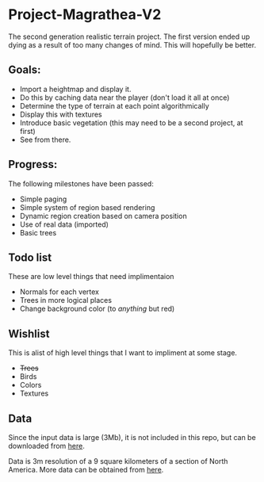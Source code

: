 Project-Magrathea-V2
====================

The second generation realistic terrain project.
The first version ended up dying as a result of too many changes of mind.  This will hopefully be better.

Goals:
------
 * Import a heightmap and display it.
 * Do this by caching data near the player (don't load it all at once)
 * Determine the type of terrain at each point algorithmically
 * Display this with textures
 * Introduce basic vegetation (this may need to be a second project, at first)
 * See from there.

Progress:
---------
The following milestones have been passed:

 * Simple paging
 * Simple system of region based rendering
 * Dynamic region creation based on camera position
 * Use of real data (imported)
 * Basic trees

Todo list
---------
These are low level things that need implimentaion
 
 * Normals for each vertex
 * Trees in more logical places
 * Change background color (to *anything* but red) 

Wishlist
--------
This is alist of high level things that I want to impliment at some stage.

 * ~~Trees~~
 * Birds
 * Colors
 * Textures

Data
----
Since the input data is large (3Mb), it is not included in this repo, but can be downloaded from [here][1].

Data is 3m resolution of a 9 square kilometers of a section of North America.  More data can be obtained from [here][2].

[1]: http://www.ked.co.za/temp/smalldata.dat "Sample formatted data obtainable here"
[2]: http://viewer.nationalmap.gov/viewer/ "More raw data obtainable here"